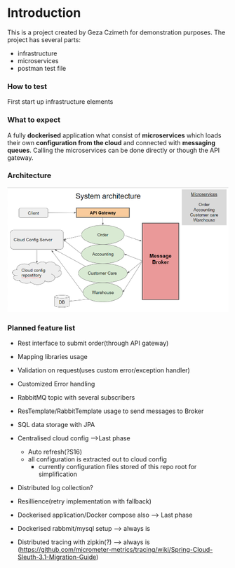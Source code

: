 # Introduction

This is a project created by Geza Czimeth for demonstration purposes.
The project has several parts:
- infrastructure
- microservices
- postman test file

### How to test
First start up infrastructure elements

### What to expect

A fully <b>dockerised</b> application what consist of <b>microservices</b> which loads their own <b>configuration from the cloud</b> and connected with <b>messaging queues</b>.
Calling the microservices can be done directly or though the API gateway.

### Architecture
![Architecture](/assets/images/architecture.png)


### Planned feature list

- Rest interface to submit order(through API gateway)
- Mapping libraries usage
- Validation on request(uses custom error/exception handler)
- Customized Error handling

- RabbitMQ topic with several subscribers
- ResTemplate/RabbitTemplate usage to send messages to Broker

- SQL data storage with JPA

- Centralised cloud config -->Last phase
    - Auto refresh(?S16)
    - all configuration is extracted out to cloud config
      - currently configuration files stored of this repo root for simplification
  
- Distributed log collection?
- Resillience(retry implementation with fallback)
- Dockerised application/Docker compose also --> Last phase

- Dockerised rabbmit/mysql setup --> always is
- Distributed tracing with zipkin(?) --> always is
 (https://github.com/micrometer-metrics/tracing/wiki/Spring-Cloud-Sleuth-3.1-Migration-Guide)

